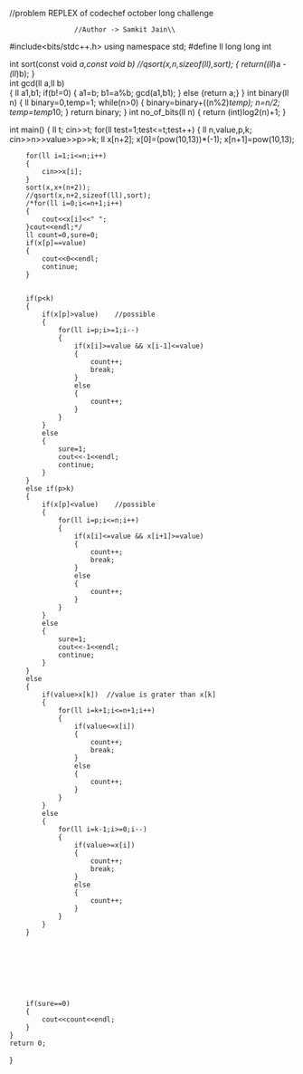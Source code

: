 //problem REPLEX of codechef october long challenge

                    //Author -> Samkit Jain\\
                      
#include<bits/stdc++.h>
using namespace std;
#define ll long long int 

int sort(const void *a,const void *b) //qsort(x,n,sizeof(ll),sort);
{
    return(*(ll*)a - *(ll*)b);
}  
int gcd(ll a,ll b)          
{
    ll a1,b1;
    if(b!=0)
    {
        a1=b;
        b1=a%b;
        gcd(a1,b1);
    }
    else
    {return a;}
}
int binary(ll n)
{
    ll binary=0,temp=1;
    while(n>0)
    {
        binary=binary+((n%2)*temp);
        n=n/2;
        temp=temp*10;
    }
    return binary;
}
int no_of_bits(ll n)
{
    return (int)log2(n)+1;
}

int main() 
{
    ll t;
	cin>>t;
    for(ll test=1;test<=t;test++)
    {
        ll n,value,p,k;
        cin>>n>>value>>p>>k;
        ll x[n+2];
        x[0]=(pow(10,13))*(-1);
        x[n+1]=pow(10,13);
        
        for(ll i=1;i<=n;i++)
        {
            cin>>x[i];
        }
        sort(x,x+(n+2));
        //qsort(x,n+2,sizeof(ll),sort);
        /*for(ll i=0;i<=n+1;i++)
        {
            cout<<x[i]<<" ";
        }cout<<endl;*/
        ll count=0,sure=0;
        if(x[p]==value)
        {
            cout<<0<<endl;
            continue;
        }
        
        
        if(p<k)
        {
            if(x[p]>value)    //possible
            {
                for(ll i=p;i>=1;i--)
                {
                    if(x[i]>=value && x[i-1]<=value)
                    {
                        count++;
                        break;
                    }
                    else
                    {
                        count++;
                    }
                }
            }
            else
            {
                sure=1;
                cout<<-1<<endl;
                continue;
            }
        }
        else if(p>k)
        {
            if(x[p]<value)    //possible
            {
                for(ll i=p;i<=n;i++)
                {
                    if(x[i]<=value && x[i+1]>=value)
                    {
                        count++;
                        break;
                    }
                    else
                    {
                        count++;
                    }
                }
            }
            else
            {
                sure=1;
                cout<<-1<<endl;
                continue;
            }
        }
        else
        {
            if(value>x[k])  //value is grater than x[k] 
            {
                for(ll i=k+1;i<=n+1;i++)
                {
                    if(value<=x[i])
                    {
                        count++;
                        break;
                    }
                    else
                    {
                        count++;
                    }
                }
            }
            else
            {
                for(ll i=k-1;i>=0;i--)
                {
                    if(value>=x[i])
                    {
                        count++;
                        break;
                    }
                    else
                    {
                        count++;
                    }
                }
            }
        }
        
        
        
        
        
        
        
        
        if(sure==0)
        {
            cout<<count<<endl;
        }
    }
	return 0;
}




